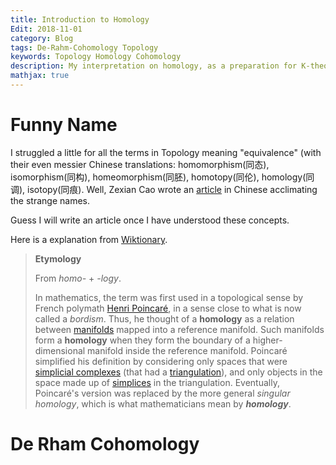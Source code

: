 ```yaml
---
title: Introduction to Homology
Edit: 2018-11-01
category: Blog
tags: De-Rahm-Cohomology Topology
keywords: Topology Homology Cohomology 
description: My interpretation on homology, as a preparation for K-theory
mathjax: true
---
```


# Funny Name

I struggled a little for all the terms in Topology meaning "equivalence" (with their even messier Chinese translations:  homomorphism(同态), isomorphism(同构), homeomorphism(同胚), homotopy(同伦), homology(同调), isotopy(同痕). Well, Zexian Cao wrote an [article](http://www.wuli.ac.cn/fileup/PDF/2014-43-08-010.pdf) in Chinese acclimating the strange names. 

Guess I will write an article once I have understood these concepts. 

Here is a explanation from [Wiktionary](https://en.wiktionary.org/wiki/homology).

> **Etymology**
>
> From *homo-* +‎ *-logy*.
>
> In mathematics, the term was first used in a topological sense by French polymath [Henri Poincaré](https://en.wikipedia.org/wiki/Henri_Poincar%C3%A9), in a sense close to what is now called a *bordism*. Thus, he thought of a **homology** as a relation between [manifolds](https://en.wiktionary.org/wiki/manifold) mapped into a reference manifold. Such manifolds form a **homology** when they form the boundary of a higher-dimensional manifold inside the reference manifold. Poincaré simplified his definition by considering only spaces that were [simplicial complexes](https://en.wiktionary.org/wiki/simplicial_complex) (that had a [triangulation](https://en.wiktionary.org/wiki/triangulation)), and only objects in the space made up of [simplices](https://en.wiktionary.org/wiki/simplex) in the triangulation. Eventually, Poincaré's version was replaced by the more general *singular homology*, which is what mathematicians mean by ***homology***.

# De Rham Cohomology

